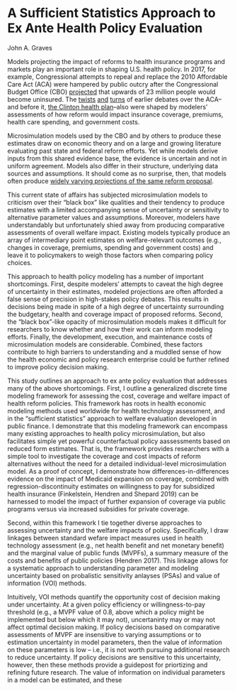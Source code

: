 A Sufficient Statistics Approach to Ex Ante Health Policy Evaluation
================
John A. Graves

Models projecting the impact of reforms to health insurance programs and
markets play an important role in shaping U.S. health policy. In 2017,
for example, Congressional attempts to repeal and replace the 2010
Affordable Care Act (ACA) were hampered by public outcry after the
Congressional Budget Office (CBO)
[projected](https://www.nytimes.com/2017/05/24/us/politics/cbo-congressional-budget-office-health-care.html)
that upwards of 23 million people would become uninsured. The
[twists](https://prescriptions.blogs.nytimes.com/2009/10/07/analysis-sees-baucus-bill-meeting-obamas-cost-and-deficit-targets/)
[and](https://www.nytimes.com/2009/10/19/us/19iht-letter.html)
[turns](https://www.nytimes.com/2009/10/06/health/policy/06health.html)
of earlier debates over the ACA–and before it, [the Clinton health
plan](figures/01_nyt-clinton-cbo.png)–also were shaped by modelers’
assessments of how reform would impact insurance coverage, premiums,
health care spending, and government costs.

Microsimulation models used by the CBO and by others to produce these
estimates draw on economic theory and on a large and growing literature
evaluating past state and federal reform efforts. Yet while models
derive inputs from this shared evidence base, the evidence is uncertain
and not in uniform agreement. Models also differ in their structure,
underlying data sources and assumptions. It should come as no surprise,
then, that models often produce [widely varying projections of the same
reform
proposal](https://www.nytimes.com/interactive/2019/04/10/upshot/medicare-for-all-bernie-sanders-cost-estimates.html).

This current state of affairs has subjected microsimulation models to
criticism over their “black box” like qualities and their tendency to
produce estimates with a limited accompanying sense of uncertainty or
sensitivity to alternative parameter values and assumptions. Moreover,
modelers have understandably but unfortunately shied away from producing
comparative assessments of overall welfare impact. Existing models
typically produce an array of intermediary point estimates on
welfare-relevant outcomes (e.g., changes in coverage, premiums, spending
and government costs) and leave it to policymakers to weigh those
factors when comparing policy choices.

This approach to health policy modeling has a number of important
shortcomings. First, despite modelers’ attempts to caveat the high
degree of uncertainty in their estimates, modeled projections are often
afforded a false sense of precision in high-stakes policy debates. This
results in decisions being made in spite of a high degree of uncertainty
surrounding the budgetary, health and coverage impact of proposed
reforms. Second, the “black box”-like opacity of microsimulation models
makes it difficult for researchers to know whether and how their work
can inform modeling efforts. Finally, the development, execution, and
maintenance costs of microsimulation models are considerable. Combined,
these factors contribute to high barriers to understanding and a muddled
sense of how the health economic and policy research enterprise could be
further refined to improve policy decision making.

This study outlines an approach to ex ante policy evaluation that
addresses many of the above shortcomings. First, I outline a generalized
discrete time modeling framework for assessing the cost, coverage and
welfare impact of health reform policies. This framework has roots in
health economic modeling methods used worldwide for health technology
assessment, and in the “sufficient statistics” approach to welfare
evaluation developed in public finance. I demonstrate that this modeling
framework can encompass many existing approaches to health policy
microsimulation, but also facilitates simple yet powerful counterfactual
policy aassessments based on reduced form estimates. That is, the
framework provides researchers with a simple tool to investigate the
coverage and cost impacts of reform alternatives without the need for a
detailed individual-level microsimulation model. As a proof of concept,
I demonstrate how differences-in-differences evidence on the impact of
Medicaid expansion on coverage, combined with regression-discontinuity
estimates on willingness to pay for subsidized health insurance
(Finkelstein, Hendren and Shepard 2019) can be harnessed to model the
impact of further expansion of coverage via public programs versus via
increased subsidies for private coverage.

Second, within this framework I tie together diverse approaches to
assessing uncertainty and the welfare impacts of policy. Specifically, I
draw linkages between standard wefare impact measures used in health
technology assessment (e.g., net health benefit and net monetary
benefit) and the marginal value of public funds (MVPFs), a summary
measure of the costs and benefits of public policies (Hendren 2017).
This linkage allows for a systematic approach to understanding parameter
and modeling uncertainty based on probalistic sensitivity anlayses
(PSAs) and value of information (VOI) methods.

Intuitively, VOI methods quantify the opportunity cost of decision
making under uncertainty. At a given policy efficiency or
willingness-to-pay threshold (e.g., a MVPF value of 0.8, above which a
policy might be implemented but below which it may not), uncertaninty
may or may not affect optimal decision making. If policy decisions based
on comparative assessments of MVPF are insensitive to varying
assumptions or to estimation uncertainty in model parameters, then the
value of information on these parameters is low – i.e., it is not worth
pursuing additional research to reduce uncertainty. If policy decisions
are sensitive to this uncertainty, however, then these methods provide a
guidepost for priortizing and refining future research. The value of
information on individual parameters in a model can be estimated, and
these
